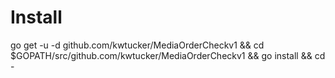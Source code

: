 # Install
go get -u -d github.com/kwtucker/MediaOrderCheckv1 && cd $GOPATH/src/github.com/kwtucker/MediaOrderCheckv1 && go install && cd -
